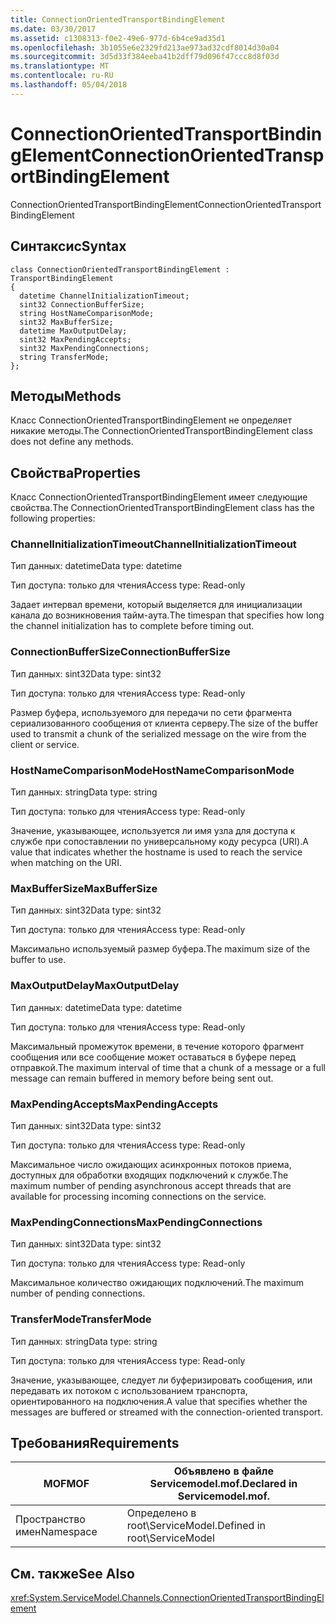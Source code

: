 ```yaml
---
title: ConnectionOrientedTransportBindingElement
ms.date: 03/30/2017
ms.assetid: c1308313-f0e2-49e6-977d-6b4ce9ad35d1
ms.openlocfilehash: 3b1055e6e2329fd213ae973ad32cdf8014d30a04
ms.sourcegitcommit: 3d5d33f384eeba41b2dff79d096f47ccc8d8f03d
ms.translationtype: MT
ms.contentlocale: ru-RU
ms.lasthandoff: 05/04/2018
---
```

# <a name="connectionorientedtransportbindingelement"></a><span data-ttu-id="b1057-102">ConnectionOrientedTransportBindingElement</span><span class="sxs-lookup"><span data-stu-id="b1057-102">ConnectionOrientedTransportBindingElement</span></span>
<span data-ttu-id="b1057-103">ConnectionOrientedTransportBindingElement</span><span class="sxs-lookup"><span data-stu-id="b1057-103">ConnectionOrientedTransportBindingElement</span></span>  
  
## <a name="syntax"></a><span data-ttu-id="b1057-104">Синтаксис</span><span class="sxs-lookup"><span data-stu-id="b1057-104">Syntax</span></span>  
  
```  
class ConnectionOrientedTransportBindingElement : TransportBindingElement  
{  
  datetime ChannelInitializationTimeout;  
  sint32 ConnectionBufferSize;  
  string HostNameComparisonMode;  
  sint32 MaxBufferSize;  
  datetime MaxOutputDelay;  
  sint32 MaxPendingAccepts;  
  sint32 MaxPendingConnections;  
  string TransferMode;  
};  
```  
  
## <a name="methods"></a><span data-ttu-id="b1057-105">Методы</span><span class="sxs-lookup"><span data-stu-id="b1057-105">Methods</span></span>  
 <span data-ttu-id="b1057-106">Класс ConnectionOrientedTransportBindingElement не определяет никакие методы.</span><span class="sxs-lookup"><span data-stu-id="b1057-106">The ConnectionOrientedTransportBindingElement class does not define any methods.</span></span>  
  
## <a name="properties"></a><span data-ttu-id="b1057-107">Свойства</span><span class="sxs-lookup"><span data-stu-id="b1057-107">Properties</span></span>  
 <span data-ttu-id="b1057-108">Класс ConnectionOrientedTransportBindingElement имеет следующие свойства.</span><span class="sxs-lookup"><span data-stu-id="b1057-108">The ConnectionOrientedTransportBindingElement class has the following properties:</span></span>  
  
### <a name="channelinitializationtimeout"></a><span data-ttu-id="b1057-109">ChannelInitializationTimeout</span><span class="sxs-lookup"><span data-stu-id="b1057-109">ChannelInitializationTimeout</span></span>  
 <span data-ttu-id="b1057-110">Тип данных: datetime</span><span class="sxs-lookup"><span data-stu-id="b1057-110">Data type: datetime</span></span>  
  
 <span data-ttu-id="b1057-111">Тип доступа: только для чтения</span><span class="sxs-lookup"><span data-stu-id="b1057-111">Access type: Read-only</span></span>  
  
 <span data-ttu-id="b1057-112">Задает интервал времени, который выделяется для инициализации канала до возникновения тайм-аута.</span><span class="sxs-lookup"><span data-stu-id="b1057-112">The timespan that specifies how long the channel initialization has to complete before timing out.</span></span>  
  
### <a name="connectionbuffersize"></a><span data-ttu-id="b1057-113">ConnectionBufferSize</span><span class="sxs-lookup"><span data-stu-id="b1057-113">ConnectionBufferSize</span></span>  
 <span data-ttu-id="b1057-114">Тип данных: sint32</span><span class="sxs-lookup"><span data-stu-id="b1057-114">Data type: sint32</span></span>  
  
 <span data-ttu-id="b1057-115">Тип доступа: только для чтения</span><span class="sxs-lookup"><span data-stu-id="b1057-115">Access type: Read-only</span></span>  
  
 <span data-ttu-id="b1057-116">Размер буфера, используемого для передачи по сети фрагмента сериализованного сообщения от клиента серверу.</span><span class="sxs-lookup"><span data-stu-id="b1057-116">The size of the buffer used to transmit a chunk of the serialized message on the wire from the client or service.</span></span>  
  
### <a name="hostnamecomparisonmode"></a><span data-ttu-id="b1057-117">HostNameComparisonMode</span><span class="sxs-lookup"><span data-stu-id="b1057-117">HostNameComparisonMode</span></span>  
 <span data-ttu-id="b1057-118">Тип данных: string</span><span class="sxs-lookup"><span data-stu-id="b1057-118">Data type: string</span></span>  
  
 <span data-ttu-id="b1057-119">Тип доступа: только для чтения</span><span class="sxs-lookup"><span data-stu-id="b1057-119">Access type: Read-only</span></span>  
  
 <span data-ttu-id="b1057-120">Значение, указывающее, используется ли имя узла для доступа к службе при сопоставлении по универсальному коду ресурса (URI).</span><span class="sxs-lookup"><span data-stu-id="b1057-120">A value that indicates whether the hostname is used to reach the service when matching on the URI.</span></span>  
  
### <a name="maxbuffersize"></a><span data-ttu-id="b1057-121">MaxBufferSize</span><span class="sxs-lookup"><span data-stu-id="b1057-121">MaxBufferSize</span></span>  
 <span data-ttu-id="b1057-122">Тип данных: sint32</span><span class="sxs-lookup"><span data-stu-id="b1057-122">Data type: sint32</span></span>  
  
 <span data-ttu-id="b1057-123">Тип доступа: только для чтения</span><span class="sxs-lookup"><span data-stu-id="b1057-123">Access type: Read-only</span></span>  
  
 <span data-ttu-id="b1057-124">Максимально используемый размер буфера.</span><span class="sxs-lookup"><span data-stu-id="b1057-124">The maximum size of the buffer to use.</span></span>  
  
### <a name="maxoutputdelay"></a><span data-ttu-id="b1057-125">MaxOutputDelay</span><span class="sxs-lookup"><span data-stu-id="b1057-125">MaxOutputDelay</span></span>  
 <span data-ttu-id="b1057-126">Тип данных: datetime</span><span class="sxs-lookup"><span data-stu-id="b1057-126">Data type: datetime</span></span>  
  
 <span data-ttu-id="b1057-127">Тип доступа: только для чтения</span><span class="sxs-lookup"><span data-stu-id="b1057-127">Access type: Read-only</span></span>  
  
 <span data-ttu-id="b1057-128">Максимальный промежуток времени, в течение которого фрагмент сообщения или все сообщение может оставаться в буфере перед отправкой.</span><span class="sxs-lookup"><span data-stu-id="b1057-128">The maximum interval of time that a chunk of a message or a full message can remain buffered in memory before being sent out.</span></span>  
  
### <a name="maxpendingaccepts"></a><span data-ttu-id="b1057-129">MaxPendingAccepts</span><span class="sxs-lookup"><span data-stu-id="b1057-129">MaxPendingAccepts</span></span>  
 <span data-ttu-id="b1057-130">Тип данных: sint32</span><span class="sxs-lookup"><span data-stu-id="b1057-130">Data type: sint32</span></span>  
  
 <span data-ttu-id="b1057-131">Тип доступа: только для чтения</span><span class="sxs-lookup"><span data-stu-id="b1057-131">Access type: Read-only</span></span>  
  
 <span data-ttu-id="b1057-132">Максимальное число ожидающих асинхронных потоков приема, доступных для обработки входящих подключений к службе.</span><span class="sxs-lookup"><span data-stu-id="b1057-132">The maximum number of pending asynchronous accept threads that are available for processing incoming connections on the service.</span></span>  
  
### <a name="maxpendingconnections"></a><span data-ttu-id="b1057-133">MaxPendingConnections</span><span class="sxs-lookup"><span data-stu-id="b1057-133">MaxPendingConnections</span></span>  
 <span data-ttu-id="b1057-134">Тип данных: sint32</span><span class="sxs-lookup"><span data-stu-id="b1057-134">Data type: sint32</span></span>  
  
 <span data-ttu-id="b1057-135">Тип доступа: только для чтения</span><span class="sxs-lookup"><span data-stu-id="b1057-135">Access type: Read-only</span></span>  
  
 <span data-ttu-id="b1057-136">Максимальное количество ожидающих подключений.</span><span class="sxs-lookup"><span data-stu-id="b1057-136">The maximum number of pending connections.</span></span>  
  
### <a name="transfermode"></a><span data-ttu-id="b1057-137">TransferMode</span><span class="sxs-lookup"><span data-stu-id="b1057-137">TransferMode</span></span>  
 <span data-ttu-id="b1057-138">Тип данных: string</span><span class="sxs-lookup"><span data-stu-id="b1057-138">Data type: string</span></span>  
  
 <span data-ttu-id="b1057-139">Тип доступа: только для чтения</span><span class="sxs-lookup"><span data-stu-id="b1057-139">Access type: Read-only</span></span>  
  
 <span data-ttu-id="b1057-140">Значение, указывающее, следует ли буферизировать сообщения, или передавать их потоком с использованием транспорта, ориентированного на подключения.</span><span class="sxs-lookup"><span data-stu-id="b1057-140">A value that specifies whether the messages are buffered or streamed with the connection-oriented transport.</span></span>  
  
## <a name="requirements"></a><span data-ttu-id="b1057-141">Требования</span><span class="sxs-lookup"><span data-stu-id="b1057-141">Requirements</span></span>  
  
|<span data-ttu-id="b1057-142">MOF</span><span class="sxs-lookup"><span data-stu-id="b1057-142">MOF</span></span>|<span data-ttu-id="b1057-143">Объявлено в файле Servicemodel.mof.</span><span class="sxs-lookup"><span data-stu-id="b1057-143">Declared in Servicemodel.mof.</span></span>|  
|---------|-----------------------------------|  
|<span data-ttu-id="b1057-144">Пространство имен</span><span class="sxs-lookup"><span data-stu-id="b1057-144">Namespace</span></span>|<span data-ttu-id="b1057-145">Определено в root\ServiceModel.</span><span class="sxs-lookup"><span data-stu-id="b1057-145">Defined in root\ServiceModel</span></span>|  
  
## <a name="see-also"></a><span data-ttu-id="b1057-146">См. также</span><span class="sxs-lookup"><span data-stu-id="b1057-146">See Also</span></span>  
 <xref:System.ServiceModel.Channels.ConnectionOrientedTransportBindingElement>
